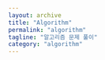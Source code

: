 ```yaml
---
layout: archive
title: "Algorithm"
permalink: "algorithm"
tagline: "알고리즘 문제 풀이"
category: "algorithm"
---
```


